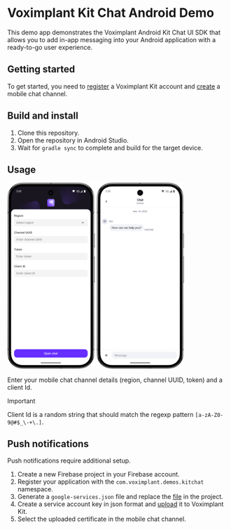 # Voximplant Kit Chat Android Demo

This demo app demonstrates the Voximplant Android Kit Chat UI SDK that allows you to add in-app messaging
into your Android application with a ready-to-go user experience.

## Getting started

To get started, you need to [register](https://kit.voximplant.com/registration?lang=) a Voximplant Kit account
and [create](https://voximplant.com/kit/docs/setup/conversations/channels/mobilechat) a mobile chat channel.

## Build and install

1. Clone this repository.
2. Open the repository in Android Studio.
3. Wait for `gradle sync` to complete and build for the target device.

## Usage

<img src="./screenshots/main_screen.png" width=200> <img src="./screenshots/chat_screen.png" width=200>

Enter your mobile chat channel details (region, channel UUID, token) and a client Id.

> [!IMPORTANT]
> Client Id is a random string that should match the regexp pattern `[a-zA-Z0-9@#$_\-+\.]`.

## Push notifications

Push notifications require additional setup.

1. Create a new Firebase project in your Firebase account.
2. Register your application with the `com.voximplant.demos.kitchat` namespace.
3. Generate a `google-services.json` file and replace the [file](./app/google-services.json) in the project.
4. Create a service account key in json format and [upload](https://voximplant.com/kit/docs/setup/conversations/pushcertificates#uploading-push-certificates-to-voximplant-kit) it to Voximplant Kit.
5. Select the uploaded certificate in the mobile chat channel.